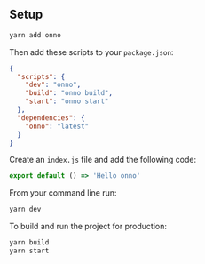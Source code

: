 ## Setup

```bash
yarn add onno
```

Then add these scripts to your `package.json`:

```json
{
  "scripts": {
    "dev": "onno",
    "build": "onno build",
    "start": "onno start"
  },
  "dependencies": {
    "onno": "latest"
  }
}
```

Create an `index.js` file and add the following code:

```js
export default () => 'Hello onno'
```

From your command line run:

```bash
yarn dev
```

To build and run the project for production:

```bash
yarn build
yarn start
```
